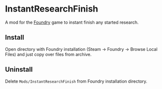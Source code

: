 # InstantResearchFinish

A mod for the [Foundry](https://www.paradoxinteractive.com/games/foundry/about) game to instant finish any started research.

## Install

Open directory with Foundry installation (Steam -> Foundry -> Browse Local Files) and just copy over files from archive.

## Uninstall

Delete `Mods/InstantResearchFinish` from Foundry installation directory.
